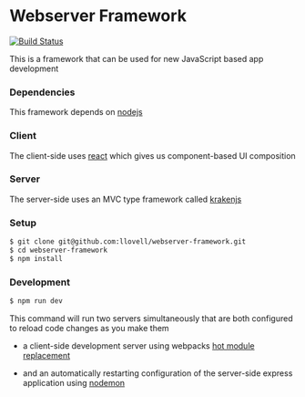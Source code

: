 # Webserver Framework

[![Build Status](https://travis-ci.org/llovell/webserver-framework.svg?branch=master)](https://travis-ci.org/llovell/webserver-framework)

This is a framework that can be used for new JavaScript based app development

### Dependencies

This framework depends on [nodejs](https://nodejs.org)

### Client

The client-side uses [react](https://facebook.github.io/react) which gives us component-based UI composition

### Server

The server-side uses an MVC type framework called [krakenjs](http://krakenjs.com/)

### Setup

```sh
$ git clone git@github.com:llovell/webserver-framework.git
$ cd webserver-framework
$ npm install
```

### Development

```sh
$ npm run dev
```

This command will run two servers simultaneously that are both configured to reload code changes as you make them

* a client-side development server using webpacks [hot module replacement](https://webpack.js.org/concepts/hot-module-replacement/)

* and an automatically restarting configuration of the server-side express application using [nodemon](https://nodemon.io/)
